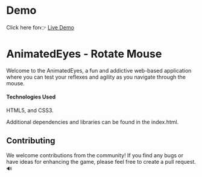 # Demo
Click here for👉 [Live Demo](https://arunperala.github.io/animatedeyes.github.io/)

# AnimatedEyes - Rotate Mouse
Welcome to the AnimatedEyes, a fun and addictive web-based application where you can test your reflexes and agility as you navigate through the mouse.

#### Technologies Used
HTML5, and CSS3.

Additional dependencies and libraries can be found in the index.html.

## Contributing
We welcome contributions from the community! If you find any bugs or have ideas for enhancing the game, please feel free to create a pull request.🔊

